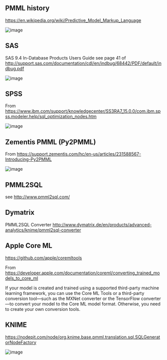 ## PMML history

https://en.wikipedia.org/wiki/Predictive_Model_Markup_Language

![image](https://user-images.githubusercontent.com/16481992/44551024-34b9fc80-a726-11e8-8831-c96b7a5e2a47.png)

## SAS 

SAS 9.4 In-Database  Products Users Guide
        see page 41 of http://support.sas.com/documentation/cdl/en/indbug/68442/PDF/default/indbug.pdf
        

![image](https://user-images.githubusercontent.com/16481992/44307856-6475a700-a3aa-11e8-89af-a4ec2d672cff.png)

## SPSS
From https://www.ibm.com/support/knowledgecenter/SS3RA7_15.0.0/com.ibm.spss.modeler.help/sql_optimization_nodes.htm


![image](https://user-images.githubusercontent.com/16481992/44307901-2a58d500-a3ab-11e8-986f-56f9e8f8efe9.png)

## Zementis PMML (Py2PMML)
From https://support.zementis.com/hc/en-us/articles/231588567-Introducing-Py2PMML


![image](https://user-images.githubusercontent.com/16481992/44307913-5ecc9100-a3ab-11e8-859e-e5bbbad31e1c.png)

## PMML2SQL

see http://www.pmml2sql.com/

## Dymatrix
PMML2SQL Converter http://www.dymatrix.de/en/products/advanced-analytics/knime/pmml2sql-converter

## Apple Core ML

https://github.com/apple/coremltools

From https://developer.apple.com/documentation/coreml/converting_trained_models_to_core_ml

If your model is created and trained using a supported third-party machine learning framework, you can use the Core ML Tools or a third-party conversion tool—such as the MXNet converter or the TensorFlow converter—to convert your model to the Core ML model format. Otherwise, you need to create your own conversion tools. 

## KNIME

https://nodepit.com/node/org.knime.base.pmml.translation.sql.SQLGeneratorNodeFactory

![image](https://user-images.githubusercontent.com/16481992/44307837-0779f100-a3aa-11e8-92ac-139aaea5e71c.png)
